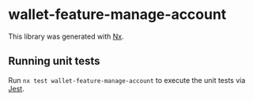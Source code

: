 # wallet-feature-manage-account

This library was generated with [Nx](https://nx.dev).

## Running unit tests

Run `nx test wallet-feature-manage-account` to execute the unit tests via [Jest](https://jestjs.io).
